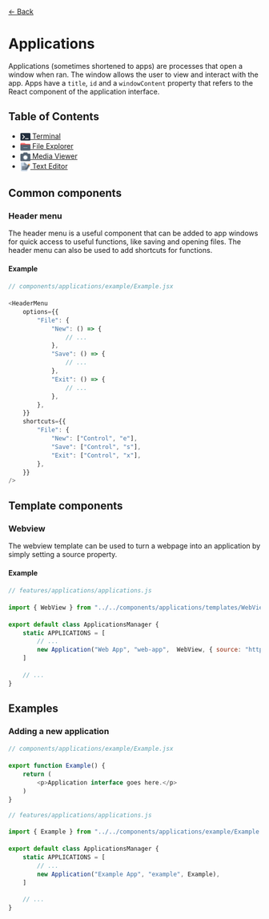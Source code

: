[← Back](../README.md)

# Applications

Applications (sometimes shortened to apps) are processes that open a window when ran. The window allows the user to view and interact with the app. Apps have a `title`, `id` and a `windowContent` property that refers to the React component of the application interface.

## Table of Contents

- [<img src="../../../public/media/applications/icons/terminal.svg" width=20 height=20 style="vertical-align: middle; background: none;"/> Terminal](terminal/README.md)
- [<img src="../../../public/media/applications/icons/file-explorer.svg" width=20 height=20 style="vertical-align: middle; background: none;"/> File Explorer](file-explorer/README.md)
- [<img src="../../../public/media/applications/icons/media-viewer.svg" width=20 height=20 style="vertical-align: middle; background: none;"/> Media Viewer](media-viewer/README.md)
- [<img src="../../../public/media/applications/icons/text-editor.svg" width=20 height=20 style="vertical-align: middle; background: none;"/> Text Editor](text-editor/README.md)

## Common components

### Header menu

The header menu is a useful component that can be added to app windows for quick access to useful functions, like saving and opening files. The header menu can also be used to add shortcuts for functions.

#### Example

```js
// components/applications/example/Example.jsx

<HeaderMenu
	options={{
		"File": {
			"New": () => {
				// ...
			},
			"Save": () => {
				// ...
			},
			"Exit": () => {
				// ...
			},
		},
	}}
	shortcuts={{
		"File": {
			"New": ["Control", "e"],
			"Save": ["Control", "s"],
			"Exit": ["Control", "x"],
		},
	}}
/>
```

## Template components

### Webview

The webview template can be used to turn a webpage into an application by simply setting a source property.

#### Example

```js
// features/applications/applications.js

import { WebView } from "../../components/applications/templates/WebView.jsx";

export default class ApplicationsManager {
	static APPLICATIONS = [
		// ...
		new Application("Web App", "web-app",  WebView, { source: "https://prozilla.dev/" }),
	]

	// ...
}
```

## Examples

### Adding a new application

```js
// components/applications/example/Example.jsx

export function Example() {
	return (
		<p>Application interface goes here.</p>
	)
}
```

```js
// features/applications/applications.js

import { Example } from "../../components/applications/example/Example.jsx";

export default class ApplicationsManager {
	static APPLICATIONS = [
		// ...
		new Application("Example App", "example", Example),
	]

	// ...
}
```